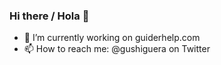 ### Hi there / Hola 👋

- 🔭 I’m currently working on guiderhelp.com
- 📫 How to reach me: @gushiguera on Twitter
